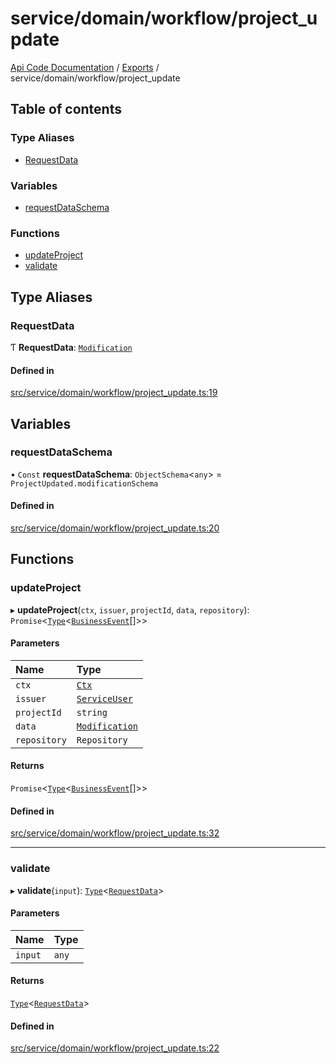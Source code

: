 # service/domain/workflow/project\_update
 
[Api Code Documentation](../README.md) / [Exports](../modules.md) / service/domain/workflow/project\_update

## Table of contents

### Type Aliases

- [RequestData](service_domain_workflow_project_update.md#requestdata)

### Variables

- [requestDataSchema](service_domain_workflow_project_update.md#requestdataschema)

### Functions

- [updateProject](service_domain_workflow_project_update.md#updateproject)
- [validate](service_domain_workflow_project_update.md#validate)

## Type Aliases

### RequestData

Ƭ **RequestData**: [`Modification`](../interfaces/service_domain_workflow_project_updated.Modification.md)

#### Defined in

[src/service/domain/workflow/project_update.ts:19](https://github.com/openkfw/TruBudget/blob/d07ad94/api/src/service/domain/workflow/project_update.ts#L19)

## Variables

### requestDataSchema

• `Const` **requestDataSchema**: `ObjectSchema`\<`any`\> = `ProjectUpdated.modificationSchema`

#### Defined in

[src/service/domain/workflow/project_update.ts:20](https://github.com/openkfw/TruBudget/blob/d07ad94/api/src/service/domain/workflow/project_update.ts#L20)

## Functions

### updateProject

▸ **updateProject**(`ctx`, `issuer`, `projectId`, `data`, `repository`): `Promise`\<[`Type`](result.md#type)\<[`BusinessEvent`](service_domain_business_event.md#businessevent)[]\>\>

#### Parameters

| Name | Type |
| :------ | :------ |
| `ctx` | [`Ctx`](../interfaces/lib_ctx.Ctx.md) |
| `issuer` | [`ServiceUser`](../interfaces/service_domain_organization_service_user.ServiceUser.md) |
| `projectId` | `string` |
| `data` | [`Modification`](../interfaces/service_domain_workflow_project_updated.Modification.md) |
| `repository` | `Repository` |

#### Returns

`Promise`\<[`Type`](result.md#type)\<[`BusinessEvent`](service_domain_business_event.md#businessevent)[]\>\>

#### Defined in

[src/service/domain/workflow/project_update.ts:32](https://github.com/openkfw/TruBudget/blob/d07ad94/api/src/service/domain/workflow/project_update.ts#L32)

___

### validate

▸ **validate**(`input`): [`Type`](result.md#type)\<[`RequestData`](service_domain_workflow_project_update.md#requestdata)\>

#### Parameters

| Name | Type |
| :------ | :------ |
| `input` | `any` |

#### Returns

[`Type`](result.md#type)\<[`RequestData`](service_domain_workflow_project_update.md#requestdata)\>

#### Defined in

[src/service/domain/workflow/project_update.ts:22](https://github.com/openkfw/TruBudget/blob/d07ad94/api/src/service/domain/workflow/project_update.ts#L22)
